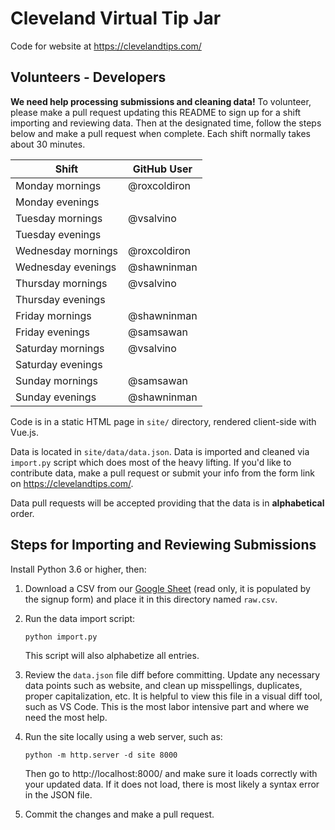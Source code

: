 Cleveland Virtual Tip Jar
=========================

Code for website at https://clevelandtips.com/


Volunteers - Developers
-----------------------

**We need help processing submissions and cleaning data!** To volunteer, please
make a pull request updating this README to sign up for a shift importing and
reviewing data. Then at the designated time, follow the steps below and make a
pull request when complete. Each shift normally takes about 30 minutes.

| Shift              | GitHub User  |
|--------------------|--------------|
| Monday mornings    | @roxcoldiron |
| Monday evenings    |              |
| Tuesday mornings   | @vsalvino    |
| Tuesday evenings   |              |
| Wednesday mornings | @roxcoldiron |
| Wednesday evenings | @shawninman  |
| Thursday mornings  | @vsalvino    |
| Thursday evenings  |              |
| Friday mornings    | @shawninman  |
| Friday evenings    | @samsawan    |
| Saturday mornings  | @vsalvino    |
| Saturday evenings  |              |
| Sunday mornings    | @samsawan    |
| Sunday evenings    | @shawninman  |


Code is in a static HTML page in `site/` directory, rendered client-side with
Vue.js.

Data is located in `site/data/data.json`. Data is imported and cleaned via
`import.py` script which does most of the heavy lifting. If you'd like to
contribute data, make a pull request or submit your info from the form link on
https://clevelandtips.com/.

Data pull requests will be accepted providing that the data is in
**alphabetical** order.


Steps for Importing and Reviewing Submissions
---------------------------------------------

Install Python 3.6 or higher, then:

1. Download a CSV from our [Google Sheet](https://docs.google.com/spreadsheets/d/1EPQ4uAyxqMYW8dEPVfduenf48ItutJkJxIXOsFdHXpE/edit?usp=sharing)
   (read only, it is populated by the signup form) and place it in this
   directory named `raw.csv`.

2. Run the data import script:
   ```
   python import.py
   ```
   This script will also alphabetize all entries.

3. Review the `data.json` file diff before committing. Update any necessary
   data points such as website, and clean up misspellings, duplicates,
   proper capitalization, etc. It is helpful to view this file in a visual diff
   tool, such as VS Code. This is the most labor intensive part and where we
   need the most help.

4. Run the site locally using a web server, such as:
   ```
   python -m http.server -d site 8000
   ```
   Then go to http://localhost:8000/ and make sure it loads correctly with your
   updated data. If it does not load, there is most likely a syntax error in the
   JSON file.

5. Commit the changes and make a pull request.
